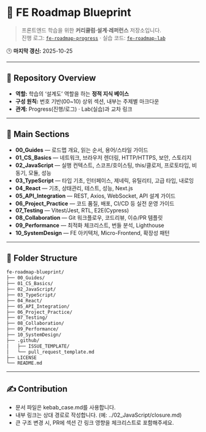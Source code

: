 # 🧭 FE Roadmap Blueprint

> 프론트엔드 학습을 위한 **커리큘럼·설계·레퍼런스** 저장소입니다.  
> 진행 로그: [`fe-roadmap-progress`](https://github.com/seungyeub/fe-roadmap-progress) · 실습 코드: [`fe-roadmap-lab`](https://github.com/seungyeub/fe-roadmap-lab)

🕒 **마지막 갱신:** 2025-10-25

---

## 📘 Repository Overview
- **역할:** 학습의 ‘설계도’ 역할을 하는 **정적 지식 베이스**  
- **구성 원칙:** 번호 기반(00~10) 상위 섹션, 내부는 주제별 마크다운  
- **관계:** Progress(진행/로그) · Lab(실습)과 교차 링크

---

## 🧱 Main Sections
- **00_Guides** — 로드맵 개요, 읽는 순서, 용어/스타일 가이드
- **01_CS_Basics** — 네트워크, 브라우저 렌더링, HTTP/HTTPS, 보안, 스토리지
- **02_JavaScript** — 실행 컨텍스트, 스코프/호이스팅, this/클로저, 프로토타입, 비동기, 모듈, 성능
- **03_TypeScript** — 타입 기초, 인터페이스, 제네릭, 유틸리티, 고급 타입, 내로잉
- **04_React** — 기초, 상태관리, 테스트, 성능, Next.js
- **05_API_Integration** — REST, Axios, WebSocket, API 설계 가이드
- **06_Project_Practice** — 코드 품질, 배포, CI/CD 등 실전 운영 가이드
- **07_Testing** — Vitest/Jest, RTL, E2E(Cypress)
- **08_Collaboration** — Git 워크플로우, 코드리뷰, 이슈/PR 템플릿
- **09_Performance** — 최적화 체크리스트, 번들 분석, Lighthouse
- **10_SystemDesign** — FE 아키텍처, Micro-Frontend, 확장성 패턴

---

## 📂 Folder Structure
```bash
fe-roadmap-blueprint/
├── 00_Guides/
├── 01_CS_Basics/
├── 02_JavaScript/
├── 03_TypeScript/
├── 04_React/
├── 05_API_Integration/
├── 06_Project_Practice/
├── 07_Testing/
├── 08_Collaboration/
├── 09_Performance/
├── 10_SystemDesign/
├── .github/
│   ├── ISSUE_TEMPLATE/
│   └── pull_request_template.md
├── LICENSE
└── README.md
```
---

## ✍️ Contribution

- 문서 파일은 kebab_case.md를 사용합니다.
- 내부 링크는 상대 경로로 작성합니다. (예: ../02_JavaScript/closure.md)
- 큰 구조 변경 시, PR에 섹션 간 링크 영향을 체크리스트로 포함해주세요.
